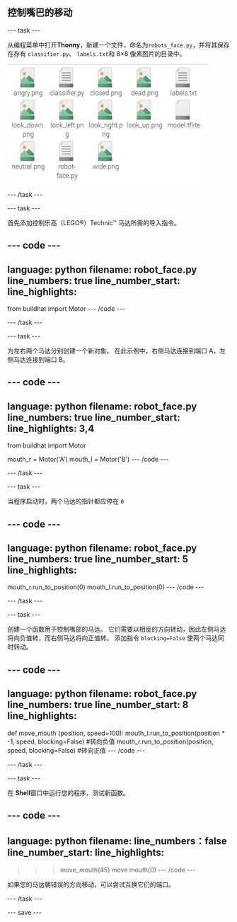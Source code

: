 ## 控制嘴巴的移动

--- task ---

从编程菜单中打开**Thonny**，新建一个文件，命名为`robots_face.py`，并将其保存在存有 `classifier.py`、 `labels.txt`和 8×8 像素图片的目录中。

![显示 robots_face.py 应当存储的位置。](images/file_structure.png)

--- /task ---

--- task ---

首先添加控制乐高（LEGO®）Technic™ 马达所需的导入指令。

--- code ---
---
language: python
filename: robot_face.py
line_numbers: true
line_number_start:
line_highlights:
---
from buildhat import Motor
--- /code ---

--- /task ---

--- task ---

为左右两个马达分别创建一个新对象。 在此示例中，右侧马达连接到端口 A，左侧马达连接到端口 B。

--- code ---
---
language: python
filename: robot_face.py
line_numbers: true
line_number_start:
line_highlights: 3,4
---
from buildhat import Motor

mouth_r = Motor('A')
mouth_l = Motor('B')
--- /code ---

--- /task ---

--- task ---

当程序启动时，两个马达的指针都应停在 `0`

--- code ---
---
language: python
filename: robot_face.py
line_numbers: true
line_number_start: 5
line_highlights:
---

mouth_r.run_to_position(0)
mouth_l.run_to_position(0)
--- /code ---

--- /task ---

--- task ---

创建一个函数用于控制嘴部的马达。 它们需要以相反的方向转动，因此左侧马达将向负值转，而右侧马达将向正值转。 添加指令 `blocking=False` 使两个马达同时转动。

--- code ---
---
language: python
filename: robot_face.py
line_numbers: true
line_number_start: 8
line_highlights:
---
def move_mouth (position, speed=100):
    mouth_l.run_to_position(position * -1, speed, blocking=False) #转向负值
    mouth_r.run_to_position(position, speed, blocking=False) #转向正值
--- /code ---

--- /task ---

--- task ---

在 **Shell**窗口中运行您的程序，测试新函数。

--- code ---
---
language: python
filename:
line_numbers：false 
line_number_start:
line_highlights:
---
>>> move_mouth(45)
>>> move mouth(0)
--- /code ---

如果您的马达朝错误的方向移动，可以尝试互换它们的端口。

--- /task ---

--- save ---
